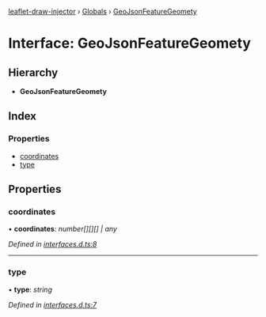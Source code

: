 [leaflet-draw-injector](../README.md) › [Globals](../globals.md) › [GeoJsonFeatureGeomety](geojsonfeaturegeomety.md)

# Interface: GeoJsonFeatureGeomety

## Hierarchy

* **GeoJsonFeatureGeomety**

## Index

### Properties

* [coordinates](geojsonfeaturegeomety.md#coordinates)
* [type](geojsonfeaturegeomety.md#type)

## Properties

###  coordinates

• **coordinates**: *number[][][] | any*

*Defined in [interfaces.d.ts:8](https://github.com/OpenCIAg/Ngx-Leaflet-Draw-Injector/blob/7a8b118/projects/ngx-leaflet-draw-injector/src/lib/interfaces.d.ts#L8)*

___

###  type

• **type**: *string*

*Defined in [interfaces.d.ts:7](https://github.com/OpenCIAg/Ngx-Leaflet-Draw-Injector/blob/7a8b118/projects/ngx-leaflet-draw-injector/src/lib/interfaces.d.ts#L7)*
